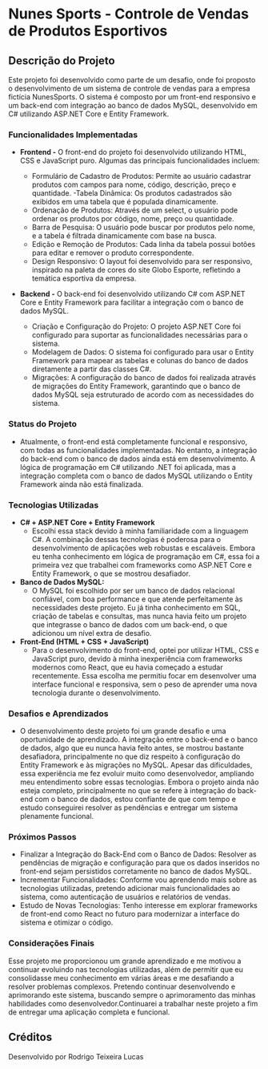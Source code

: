 # Nunes Sports - Controle de Vendas de Produtos Esportivos

## Descrição do Projeto

Este projeto foi desenvolvido como parte de um desafio, onde foi proposto o desenvolvimento de um sistema de controle de vendas para a empresa fictícia NunesSports. O sistema é composto por um front-end responsivo e um back-end com integração ao banco de dados MySQL, desenvolvido em C# utilizando ASP.NET Core e Entity Framework.

### Funcionalidades Implementadas
- **Frontend -**
O front-end do projeto foi desenvolvido utilizando HTML, CSS e JavaScript puro. Algumas das principais funcionalidades incluem:

  - Formulário de Cadastro de Produtos: Permite ao usuário cadastrar produtos com campos para nome, código, descrição, preço e quantidade.
  -Tabela Dinâmica: Os produtos cadastrados são exibidos em uma tabela que é populada dinamicamente.
  - Ordenação de Produtos: Através de um select, o usuário pode ordenar os produtos por código, nome, preço ou quantidade.
  - Barra de Pesquisa: O usuário pode buscar por produtos pelo nome, e a tabela é filtrada dinamicamente com base na busca.
  - Edição e Remoção de Produtos: Cada linha da tabela possui botões para editar e remover o produto correspondente.
  - Design Responsivo: O layout foi desenvolvido para ser responsivo, inspirado na paleta de cores do site Globo Esporte, refletindo a temática esportiva da empresa.

- **Backend -**
  O back-end foi desenvolvido utilizando C# com ASP.NET Core e Entity Framework para facilitar a integração com o banco de dados MySQL.
  - Criação e Configuração do Projeto: O projeto ASP.NET Core foi configurado para suportar as funcionalidades necessárias para o sistema.
  - Modelagem de Dados: O sistema foi configurado para usar o Entity Framework para mapear as tabelas e colunas do banco de dados diretamente a partir das classes C#.
  - Migrações: A configuração do banco de dados foi realizada através de migrações do Entity Framework, garantindo que o banco de dados MySQL seja estruturado de acordo com as necessidades   do sistema.

### Status do Projeto
  - Atualmente, o front-end está completamente funcional e responsivo, com todas as funcionalidades implementadas. No entanto, a integração do back-end com o banco de dados ainda está em desenvolvimento. A lógica de programação em C# utilizando .NET foi aplicada, mas a integração completa com o banco de dados MySQL utilizando o Entity Framework ainda não está finalizada.

### Tecnologias Utilizadas
- **C# + ASP.NET Core + Entity Framework**
  - Escolhi essa stack devido à minha familiaridade com a linguagem C#. A combinação dessas tecnologias é poderosa para o desenvolvimento de aplicações web robustas e escaláveis. Embora eu tenha conhecimento em lógica de programação em C#, essa foi a primeira vez que trabalhei com frameworks como ASP.NET Core e Entity Framework, o que se mostrou desafiador.
- **Banco de Dados MySQL:**
  - O MySQL foi escolhido por ser um banco de dados relacional confiável, com boa performance e que atende perfeitamente às necessidades deste projeto. Eu já tinha conhecimento em SQL, criação de tabelas e consultas, mas nunca havia feito um projeto que integrasse o banco de dados com um back-end, o que adicionou um nível extra de desafio.
- **Front-End (HTML + CSS + JavaScript)**
  - Para o desenvolvimento do front-end, optei por utilizar HTML, CSS e JavaScript puro, devido à minha inexperiência com frameworks modernos como React, que eu havia começado a estudar recentemente. Essa escolha me permitiu focar em desenvolver uma interface funcional e responsiva, sem o peso de aprender uma nova tecnologia durante o desenvolvimento.

### Desafios e Aprendizados

- O desenvolvimento deste projeto foi um grande desafio e uma oportunidade de aprendizado. A integração entre o back-end e o banco de dados, algo que eu nunca havia feito antes, se mostrou bastante desafiadora, principalmente no que diz respeito à configuração do Entity Framework e às migrações no MySQL. Apesar das dificuldades, essa experiência me fez evoluir muito como desenvolvedor, ampliando meu entendimento sobre essas tecnologias.
Embora o projeto ainda não esteja completo, principalmente no que se refere à integração do back-end com o banco de dados, estou confiante de que com tempo e estudo conseguirei resolver as pendências e entregar um sistema plenamente funcional.

### Próximos Passos

- Finalizar a Integração do Back-End com o Banco de Dados: Resolver as pendências de migração e configuração para que os dados inseridos no front-end sejam persistidos corretamente no banco de dados MySQL.
- Incrementar Funcionalidades: Conforme vou aprendendo mais sobre as tecnologias utilizadas, pretendo adicionar mais funcionalidades ao sistema, como autenticação de usuários e relatórios de vendas.
- Estudo de Novas Tecnologias: Tenho interesse em explorar frameworks de front-end como React no futuro para modernizar a interface do sistema e otimizar o código.

### Considerações Finais
Esse projeto me proporcionou um grande aprendizado e me motivou a continuar evoluindo nas tecnologias utilizadas, além de permitir que eu consolidasse meu conhecimento em várias áreas e me desafiando a resolver problemas complexos. Pretendo continuar desenvolvendo e aprimorando este sistema, buscando sempre o aprimoramento das minhas habilidades como desenvolvedor.Continuarei a trabalhar neste projeto a fim de entregar uma aplicação completa e funcional.

## Créditos

Desenvolvido por Rodrigo Teixeira Lucas


